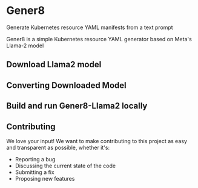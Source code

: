 # Gener8
Generate Kubernetes resource YAML manifests from a text prompt

Gener8 is a simple Kubernetes resource YAML generator based on Meta's Llama-2 model

## Download Llama2 model


## Converting Downloaded Model

## Build and run Gener8-Llama2 locally


## Contributing

We love your input! We want to make contributing to this project as easy and transparent as possible, whether it's:
- Reporting a bug
- Discussing the current state of the code
- Submitting a fix
- Proposing new features
